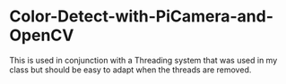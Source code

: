 # Color-Detect-with-PiCamera-and-OpenCV
This is used in conjunction with a Threading system that was used in my class but should be easy to adapt when the threads are removed.
